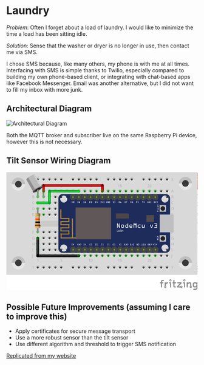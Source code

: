 # Laundry

*Problem*: Often I forget about a load of laundry. I would like to minimize the time a load has been sitting idle. 

*Solution*: Sense that the washer or dryer is no longer in use, then contact me via SMS.

I chose SMS because, like many others, my phone is with me at all times. Interfacing with SMS is simple thanks to Twilio, especially compared to building my own phone-based client, or integrating with chat-based apps like Facebook Messenger. Email was another alternative, but I did not want to fill my inbox with more junk. 

## Architectural Diagram
![Architectural Diagram](https://github.com/kpascual/laundry/blob/master/laundry_system_diagram.png)

Both the MQTT broker and subscriber live on the same Raspberry Pi device, however this is not necessary. 

##  Tilt Sensor Wiring Diagram
![Tilt Sensor Wiring Diagram](https://github.com/kpascual/laundry/blob/master/laundry_fritzing_v2.png)

## Possible Future Improvements (assuming I care to improve this)

* Apply certificates for secure message transport
* Use a more robust sensor than the tilt sensor
* Use different algorithm and threshold to trigger SMS notification

[Replicated from my website](http://kenpascual.com/projects/laundry.html)
